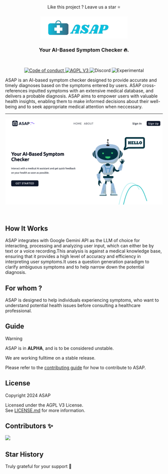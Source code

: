 <br/>

<div align="center">
  Like this project ? Leave us a star ⭐
</div>

<br/>

<div align="center">
  <a href="#" target="_blank">
  <picture>
    <source media="(prefers-color-scheme: dark)" srcset="assets/asap.png">
    <img alt="Asap Logo" src="assets/asap.png" width="280"/>
  </picture>
  </a>
</div>


<h3 align="center">
  Your AI-Based Symptom Checker 🔥.
</h3>

<br/>

<p align="center">
  <a href="CODE_OF_CONDUCT.md">
    <img src="https://img.shields.io/badge/Contributor%20Covenant-2.0-4baaaa.svg" alt="Code of conduct">
  </a>
  <a href="LICENSE">
    <img src="https://img.shields.io/badge/license-AGPL%20V3-blue" alt="AGPL V3">
  </a>
  <img src="https://img.shields.io/discord/1202199422910595155?logo=Discord&logoColor=%23FFFFFF&style=plastic" alt="Discord">
  <img src="https://img.shields.io/badge/status-experimental-red" alt="Experimental">
</p>


<div>
<span>

ASAP is an AI-based symptom checker designed to provide accurate and timely diagnoses based on the symptoms entered by users. ASAP cross-references inputted symptoms with an extensive medical database, and delivers a probable diagnosis. ASAP aims to empower users with valuable health insights, enabling them to make informed decisions about their well-being and to seek appropriate medical attention when neccessary.

</span>
</div>

---




<p align="center">
  <img src="assets/asap-home-orig.png" alt="ASAP Banner" width="640" >
</p>

<br/>


## How It Works

ASAP integrates with Google Gemini API as the LLM of choice for interacting, processing and analyzing user input, which can either be by text or a voice recording.This analysis is against a medical knowledge base, ensuring that it provides a high level of accuracy and efficiency in interpreting user symptoms.It uses a question generation paradigm to clarify ambiguous symptoms and to help narrow down the potential diagnosis.



## For whom ?

ASAP is designed to help individuals experiencing symptoms, who want to understand potential health issues before consulting a healthcare professional.


## Guide

> [!WARNING]
>
> ASAP is in **ALPHA**, and is to be considered unstable.
>
> We are working fulltime on a stable release.


Please refer to the [contributing guide](CONTRIBUTING.md) for how to contribute to ASAP.

## License

Copyright 2024 ASAP

Licensed under the AGPL V3 License. <br/> See [LICENSE.md](LICENSE.md) for more information.

## Contributors ✨

<a href="https://github.com/remarkablemark">
  <img src="https://avatars.githubusercontent.com/u/93928881?s=50&u=b468eec8d146b8a918bcae959e3ee7b74ba336c2&v=4">
</a>



## Star History

Truly grateful for your support 💖


